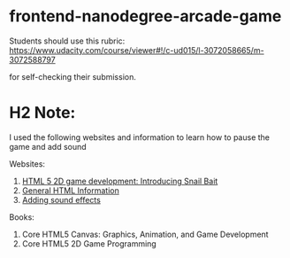 frontend-nanodegree-arcade-game
===============================

Students should use this rubric: https://www.udacity.com/course/viewer#!/c-ud015/l-3072058665/m-3072588797

for self-checking their submission.

# H2 Note:

I used the following websites and information to learn how to pause the game and add sound

Websites:
1. [HTML 5 2D game development: Introducing Snail Bait](http://www.ibm.com/developerworks/library/j-html5-game1/)
2. [General HTML Information](http://www.w3schools.com/)
3. [Adding sound effects](http://stackoverflow.com/questions/1933969/sound-effects-in-javascript-html5)

Books:
1. Core HTML5 Canvas: Graphics, Animation, and Game Development
2. Core HTML5 2D Game Programming

